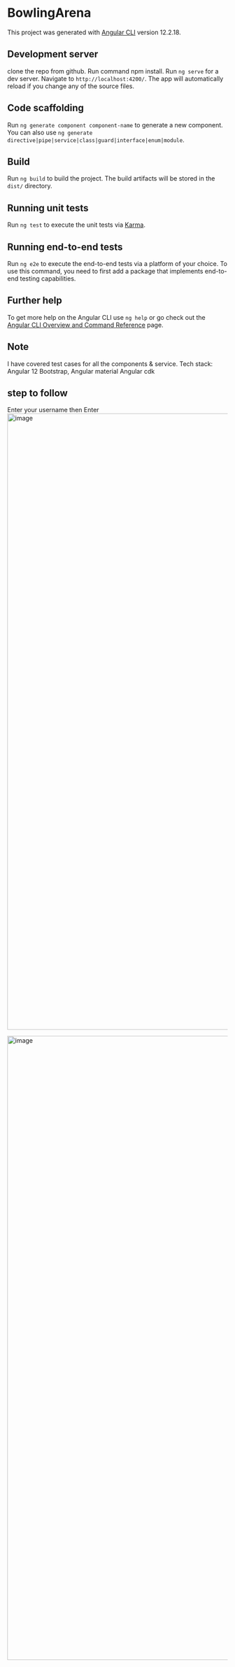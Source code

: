# BowlingArena

This project was generated with [Angular CLI](https://github.com/angular/angular-cli) version 12.2.18.

## Development server
clone the repo from github.
Run command npm install.
Run `ng serve` for a dev server. Navigate to `http://localhost:4200/`. The app will automatically reload if you change any of the source files.

## Code scaffolding

Run `ng generate component component-name` to generate a new component. You can also use `ng generate directive|pipe|service|class|guard|interface|enum|module`.

## Build

Run `ng build` to build the project. The build artifacts will be stored in the `dist/` directory.

## Running unit tests

Run `ng test` to execute the unit tests via [Karma](https://karma-runner.github.io).

## Running end-to-end tests

Run `ng e2e` to execute the end-to-end tests via a platform of your choice. To use this command, you need to first add a package that implements end-to-end testing capabilities.

## Further help

To get more help on the Angular CLI use `ng help` or go check out the [Angular CLI Overview and Command Reference](https://angular.io/cli) page.

## Note
I have covered test cases for all the components & service.
Tech stack:
Angular 12
Bootstrap,
Angular material 
Angular cdk

## step to follow
Enter your username then Enter
<img width="1409" alt="image" src="https://user-images.githubusercontent.com/6367865/187075604-a46f2174-9330-490a-859e-75f57d9a4030.png">

<img width="1427" alt="image" src="https://user-images.githubusercontent.com/6367865/187075629-2e766d10-15c5-4cbe-b451-7b6e6155f7f4.png">



